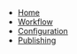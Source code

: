 <!-- docs/_sidebar.md -->
* [Home](/)
* [Workflow](/support_tickets/workflow.md)
* [Configuration](/support_tickets/configuration.md)
* [Publishing](/support_tickets/publishing.md)


<!-- * [Onboarding](onboarding "How to use segmantion") -->
